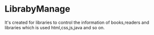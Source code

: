 # LibrabyManage
 It's created for libraries to control the information of books,readers and libraries which is used html,css,js,java and so on.
